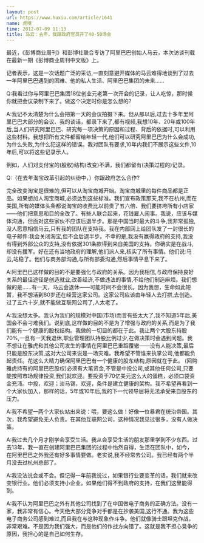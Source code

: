 ```yaml
---
layout: post
url: https://www.huxiu.com/article/1641
name: 虎嗅
time: 2012-07-09 11:13
title: 马云：去年，我跟政府官员开了40-50场会
---
```

最近，《彭博商业周刊》和彭博社联合专访了阿里巴巴创始人马云，本次访谈刊载在最新一期《彭博商业周刊中文版》上。

记者表示，这是一次话题广泛的采访,一直刻意避开媒体的马云难得地谈到了过去一年阿里巴巴遇到的困难、他的私人生活、阿里巴巴集团的未来……

Q:我看过你与阿里巴巴集团18位创业元老第一次开会的记录，让人吃惊，那时候你就把会议录制下来了。做这个决定时你是怎么想的?

A:我记不太清楚为什么会把第一天的会议拍摄下来。但从那以后,过去十多年里阿里巴巴大部分的会议、我的谈话，都录下来了,都有视频,我想10年、20年或100年后,当人们研究阿里巴巴、研究每一项决策的原因和过程、背后的依据时,可以利用这些材料。我想把所有文件都留给年轻一代,他们可以研究阿里巴巴为什么会成功,为什么失败,为什么犯这样的错误。我对团队有要求,10年内我们不展示这些文件,10年后,可以将这些记录示人。

例如，人们对支付宝的(股权)结构(改变)不满，我们都留有(决策过程的)记录。

Q:（在去年淘宝改革引起的纠纷中，）你跟政府怎么合作?

完全改变淘宝是很难的,但可以从淘宝商城开始。淘宝商城里的每件商品都是正品。如果想加人淘宝商城,必须达到这些标准。我们宣布政策那天,我不在杭州,而在美国,所有的媒体头条都说淘宝的收费比以前贵了五六倍、我们要挤垮所有小店家——他们把意思和目的全改了。有些人联合起来，花钱雇人闹事。我说，应该与媒体沟通，但面对这些家伙不应该后退半步。那是中国当时最大的斗争,我非常孤独,没人愿意相信马云,只有我的团队在支持我。我在内部网上给团队发了一封很长的电子邮件:我会关闭淘宝,但不会后退半步。不幸的是,我没有赢得政府的支持,我没有得到外部公众的支持,没有依据301条款得到来自美国的支持。你确实是在战斗,却没有援军。好在还有当地政府的理解,他们派人来,核实了所有事情。他们说:马云,站稳了。他们与商务部沟通,与所有部委沟通,然后事情平息下来了。

A:阿里巴巴这样做的目的不是要强化与政府的关系。因为我相信,与政府保持良好关系的最佳途径是创造就业,改善经济,不做违法的事情,不给他们制造麻烦。我们想做的是……有一天，马云会退休——可能时间不会很长。因为我想，生命如此短暂，我不想活到80岁还在经营这家公司。这家公司应该由年轻人去打拼,去创造。过了五六十岁,就不能做互联网公司了,人太老了。

A:我没想太多。我认为我们的规模对中国(市场)而言有些太大了,我不知道5年后,美国会不会刁难我们。说到底,这样做的目的不是为了增强与政府的关系,而是为了我们能有一个健康的股权结构。我做的一切目的都在于此。我让两个大股东持股70%,一旦有一天我退休,职业管理团队持股比例过少,在做决策时会遇到问题。我不想让在雅虎和其他公司发生的事情在阿里巴巴重蹈覆辙——没有人能决策,最后只能是股东决策,这对大公司来说是一场灾难。我希望不管谁来执掌公司,他都能负起责任。花这么大精力确保阿里巴巴有一个健康的股东结构,原因就在于此。 (回购雅虎持有的阿里巴巴股权)必须有大笔资金,不管是中投公司,或其他任何公司,只要能按照市场规律投资,我们就欢迎。要投资于70亿美元这么大的蛋糕，必须口袋资金充沛。中投，欢迎；淡马锡，欢迎，条件是建立健康的架构。我不希望再看到一个大家伙加入，那样的话，5年或10年后,我的下一代领导层将无法承受来自股东的压力。

A:我不希望一两个大家伙站出来说：喂，要这么做！好像一位暴君在统治帝国。其次，我希望避免无人负责。在其他互联网公司，这种情况我见过很多，没有人做决策。

A:我过去几个月才刚学会享受生活。我从会享受生活的朋友那里学到不少东西。过去13年，我一直在创建阿里巴巴集团的过程中怡然自得，生活在团队中，如今，在阿里巴巴之外我还有好多事情要做。老实说,我不经常去公司。我已经有两个半月没去过杭州总部了。

A:我没法说会或不会。但记得一年前我说过，如果银行业要变革的话，我们就来改变银行业。他们必须支持小企业。如果他们得不到政府的支持，在我们这里能得到。

A:我不认为阿里巴巴之外有其他公司找到了在中国做电子商务的正确方法。没有一家，我非常有信心。今天绝大部分竞争对手都是在抄袭美国,这行不通。我为这些电子商务公司感到难过,而且我在与这种现象作斗争。他们就像骑士跟坦克作战，非常艰难。不是因为我们强大，而是他们的作战方向错了。这就是我不担心竞争的原因，我担心的是自己如何生存。

